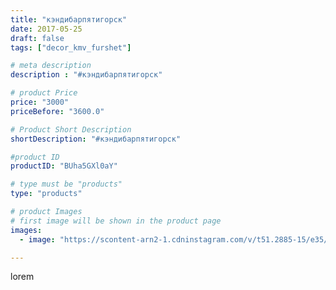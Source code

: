 ```yaml
---
title: "кэндибарпятигорск"
date: 2017-05-25
draft: false
tags: ["decor_kmv_furshet"]

# meta description
description : "#кэндибарпятигорск"

# product Price
price: "3000"
priceBefore: "3600.0"

# Product Short Description
shortDescription: "#кэндибарпятигорск"

#product ID
productID: "BUha5GXl0aY"

# type must be "products"
type: "products"

# product Images
# first image will be shown in the product page
images:
  - image: "https://scontent-arn2-1.cdninstagram.com/v/t51.2885-15/e35/18581045_2010234682531215_4641824602807336960_n.jpg?se=7&tp=1&_nc_ht=scontent-arn2-1.cdninstagram.com&_nc_cat=103&_nc_ohc=oEhjLDQIP04AX9gPzHG&oh=ab01db702f8a6c36884e75ece6ad4351&oe=6075D646&ig_cache_key=MTUyMjYxNjQyMjA4NTY0MTg4MA%3D%3D.2"

---
```

lorem
